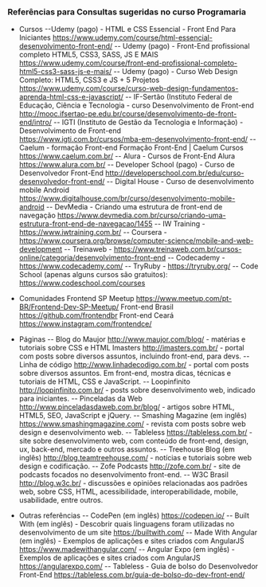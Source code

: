 ### Referências para Consultas sugeridas no curso Programaria

- Cursos
--Udemy (pago) - HTML e CSS Essencial - Front End Para Iniciantes
https://www.udemy.com/course/html-essencial-desenvolvimento-front-end/ 
-- Udemy (pago) - Front-End profissional completo HTML5, CSS3, SASS, JS E MAIS
https://www.udemy.com/course/front-end-profissional-completo-html5-css3-sass-js-e-mais/
-- Udemy (pago) - Curso Web Design Completo: HTML5, CSS3 e JS + 5 Projetos
https://www.udemy.com/course/curso-web-design-fundamentos-aprenda-html-css-e-javascript/ 
-- IF-Sertão (Instituto Federal de Educação, Ciência e Tecnologia - curso Desenvolvimento de Front-end  
http://mooc.ifsertao-pe.edu.br/course/desenvolvimento-de-front-end/intro/
-- IGTI (Instituto de Gestão da Tecnologia e Informação) - Desenvolvimento de Front-end  
https://www.igti.com.br/cursos/mba-em-desenvolvimento-front-end/
-- Caelum - formação Front-end Formação Front-End | Caelum Cursos
https://www.caelum.com.br/
-- Alura - Cursos de Front-End Alura
https://www.alura.com.br/
-- Developer School (pago) - Curso de Desenvolvedor Front-End
http://developerschool.com.br/edu/curso-desenvolvedor-front-end/
-- Digital House - Curso de desenvolvimento mobile Android
https://www.digitalhouse.com/br/curso/desenvolvimento-mobile-android
-- DevMedia - Criando uma estrutura de front-end de navegação
https://www.devmedia.com.br/curso/criando-uma-estrutura-front-end-de-navegacao/1455
-- IW Training - https://www.iwtraining.com.br/
-- Coursera - https://www.coursera.org/browse/computer-science/mobile-and-web-development
-- Treinaweb - https://www.treinaweb.com.br/cursos-online/categoria/desenvolvimento-front-end
-- Codecademy - https://www.codecademy.com/
-- TryRuby - https://tryruby.org/
-- Code School (apenas alguns cursos são gratuitos):  https://www.codeschool.com/courses

- Comunidades
Frontend SP Meetup https://www.meetup.com/pt-BR/Frontend-Dev-SP-Meetup/
Front-end Brasil https://github.com/frontendbr
Front-end Ceará https://www.instagram.com/frontendce/  

- Páginas
-- Blog do Maujor http://www.maujor.com/blog/ - matérias e tutoriais sobre CSS e HTML
Imasters http://imasters.com.br/ - portal com posts sobre diversos assuntos, incluindo front-end, para devs.
-- Linha de código http://www.linhadecodigo.com.br/ - portal com posts sobre diversos assuntos. Em front-end, mostra dicas, técnicas e tutoriais de HTML, CSS e JavaScript.
-- Loopinfinito http://loopinfinito.com.br/ - posts sobre desenvolvimento web, indicado para iniciantes.
-- Pinceladas da Web http://www.pinceladasdaweb.com.br/blog/ - artigos sobre HTML, HTML5, SEO, JavaScript e jQuery.
-- Smashing Magazine (em inglês) https://www.smashingmagazine.com/ - revista com posts sobre web design e desenvolvimento web.
-- Tableless https://tableless.com.br/ - site sobre desenvolvimento web, com conteúdo de front-end, design, ux, back-end, mercado e outros assuntos.
-- Treehouse Blog (em inglês) http://blog.teamtreehouse.com/ - notícias e tutoriais sobre web design e codificação. 
-- Zofe Podcasts http://zofe.com.br/ - site de podcasts focados no desenvolvimento front-end. 
-- W3C Brasil http://blog.w3c.br/ - discussões e opiniões relacionadas aos padrões web, sobre CSS, HTML, acessibilidade, interoperabilidade, mobile, usabilidade, entre outros.
 
- Outras referências
-- CodePen (em inglês) https://codepen.io/ 
-- Built With (em inglês) - Descobrir quais linguagens foram utilizadas no desenvolvimento de um site    https://builtwith.com/ 
-- Made With Angular (em inglês) - Exemplos de aplicações e sites criados com AngularJS https://www.madewithangular.com/ 
-- Angular Expo (em inglês) - Exemplos de aplicações e sites criados com AngularJS https://angularexpo.com/ 
-- Tableless - Guia de bolso do Desenvolvedor Front-End https://tableless.com.br/guia-de-bolso-do-dev-front-end/